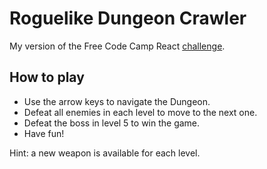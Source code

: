 # Roguelike Dungeon Crawler
My version of the Free Code Camp React [challenge](https://www.google.com.ng/url?sa=t&rct=j&q=&esrc=s&source=web&cd=1&cad=rja&uact=8&ved=0ahUKEwidprLkpOHYAhVrLsAKHWPXBysQFggjMAA&url=https%3A%2F%2Fwww.freecodecamp.org%2Fchallenges%2Fbuild-a-roguelike-dungeon-crawler-game&usg=AOvVaw1YZKeAr2xbhiKEkBJwTHDB).

## How to play
* Use the arrow keys to navigate the Dungeon.
* Defeat all enemies in each level to move to the next one.
* Defeat the boss in level 5 to win the game.
* Have fun!

Hint: a new weapon is available for each level.
